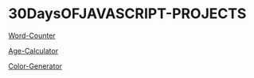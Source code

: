 # 30DaysOFJAVASCRIPT-PROJECTS



[Word-Counter](https://chiragha.github.io/30DaysOFJAVASCRIPT-PROJECTS/Word-Counter/)



[Age-Calculator](https://chiragha.github.io/30DaysOFJAVASCRIPT-PROJECTS/05-%20Age%20Calculator/)


[Color-Generator](https://chiragha.github.io/30DaysOFJAVASCRIPT-PROJECTS/01-%20Random%20Color%20Generator/)


